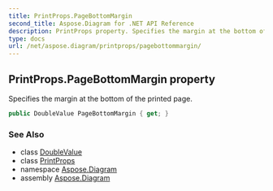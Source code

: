 ```yaml
---
title: PrintProps.PageBottomMargin
second_title: Aspose.Diagram for .NET API Reference
description: PrintProps property. Specifies the margin at the bottom of the printed page
type: docs
url: /net/aspose.diagram/printprops/pagebottommargin/
---
```

## PrintProps.PageBottomMargin property

Specifies the margin at the bottom of the printed page.

```csharp
public DoubleValue PageBottomMargin { get; }
```

### See Also

* class [DoubleValue](../../doublevalue/)
* class [PrintProps](../)
* namespace [Aspose.Diagram](../../printprops/)
* assembly [Aspose.Diagram](../../../)


